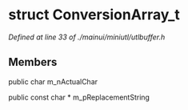# struct ConversionArray_t

*Defined at line 33 of ./mainui/miniutl/utlbuffer.h*

## Members

public char m_nActualChar

public const char * m_pReplacementString



